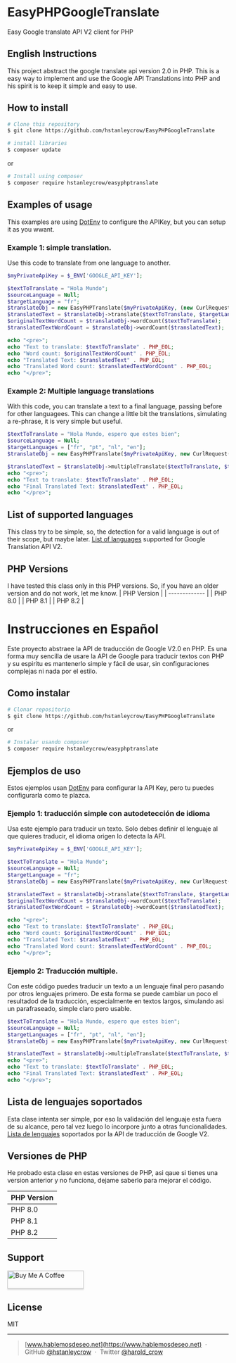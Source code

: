 # EasyPHPGoogleTranslate
Easy Google translate API V2 client for PHP

## English Instructions
This project abstract the google translate api version 2.0 in PHP. 
This is a easy way to implement and use the Google API Translations into PHP and his spirit is to keep it simple and easy to use.

## How to install
```bash
# Clone this repository
$ git clone https://github.com/hstanleycrow/EasyPHPGoogleTranslate

# install libraries
$ composer update
```
or 
```bash
# Install using composer
$ composer require hstanleycrow/easyphptranslate
```

## Examples of usage
This examples are using [DotEnv](https://github.com/vlucas/phpdotenv) to configure the APIKey, but you can setup it as you wwant.

### Example 1: simple translation.
Use this code to translate from one language to another.

```php
$myPrivateApiKey = $_ENV['GOOGLE_API_KEY'];

$textToTranslate = "Hola Mundo";
$sourceLanguage = Null;
$targetLanguage = "fr";
$translateObj = new EasyPHPTranslate($myPrivateApiKey, (new CurlRequest(EasyPHPTranslate::ENDPOINT)));
$translatedText = $translateObj->translate($textToTranslate, $targetLanguage);
$originalTextWordCount = $translateObj->wordCount($textToTranslate);
$translatedTextWordCount = $translateObj->wordCount($translatedText);

echo "<pre>";
echo "Text to translate: $textToTranslate" . PHP_EOL;
echo "Word count: $originalTextWordCount" . PHP_EOL;
echo "Translated Text: $translatedText" . PHP_EOL;
echo "Translated Word count: $translatedTextWordCount" . PHP_EOL;
echo "</pre>";
```

### Example 2: Multiple language translations
With this code, you can translate a text to a final language, passing before for other languagees. This can change a little bit the translations, simulating a re-phrase, it is very simple but useful.

```php
$textToTranslate = "Hola Mundo, espero que estes bien";
$sourceLanguage = Null;
$targetLanguages = ["fr", "pt", "nl", "en"];
$translateObj = new EasyPHPTranslate($myPrivateApiKey, new CurlRequest(EasyPHPTranslate::ENDPOINT));

$translatedText = $translateObj->multipleTranslate($textToTranslate, $targetLanguages);
echo "<pre>";
echo "Text to translate: $textToTranslate" . PHP_EOL;
echo "Final Translated Text: $translatedText" . PHP_EOL;
echo "</pre>";
```
## List of supported languages
This class try to be simple, so, the detection for a valid language is out of their scope, but maybe later.
[List of languages](https://cloud.google.com/translate/docs/languages) supported for Google Translation API V2. 

## PHP Versions
I have tested this class only in this PHP versions. So, if you have an older version and do not work, let me know.
| PHP Version |
| ------------- |
| PHP 8.0 | 
| PHP 8.1 |
| PHP 8.2 |

# Instrucciones en Español
Este proyecto abstraee la API de traducción de Google V2.0 en PHP.
Es una forma muy sencilla de usare la API de Google para traducir textos con PHP y su espiritu es mantenerlo simple y fácil de usar, sin configuraciones complejas ni nada por el estilo.

## Como instalar
```bash
# Clonar repositorio
$ git clone https://github.com/hstanleycrow/EasyPHPGoogleTranslate

```
or 
```bash
# Instalar usando composer
$ composer require hstanleycrow/easyphptranslate
```

## Ejemplos de uso

Estos ejemplos usan [DotEnv](https://github.com/vlucas/phpdotenv) para configurar la API Key, pero tu puedes configurarla como te plazca.

### Ejemplo 1: traducción simple con autodetección de idioma
Usa este ejemplo para traducir un texto. Solo debes definir el lenguaje al que quieres traducir, el idioma origen lo detecta la API.

```php
$myPrivateApiKey = $_ENV['GOOGLE_API_KEY'];

$textToTranslate = "Hola Mundo";
$sourceLanguage = Null;
$targetLanguage = "fr";
$translateObj = new EasyPHPTranslate($myPrivateApiKey, new CurlRequest(EasyPHPTranslate::ENDPOINT));

$translatedText = $translateObj->translate($textToTranslate, $targetLanguage);
$originalTextWordCount = $translateObj->wordCount($textToTranslate);
$translatedTextWordCount = $translateObj->wordCount($translatedText);

echo "<pre>";
echo "Text to translate: $textToTranslate" . PHP_EOL;
echo "Word count: $originalTextWordCount" . PHP_EOL;
echo "Translated Text: $translatedText" . PHP_EOL;
echo "Translated Word count: $translatedTextWordCount" . PHP_EOL;
echo "</pre>";
```

### Ejemplo 2: Traducción multiple.
Con este código puedes traducir un texto a un lenguaje final pero pasando por otros lenguajes primero. De esta forma se puede cambiar un poco el resultadod de la traducción, especialmente en textos largos, simulando asi un parafraseado, simple claro pero usable.

```php
$textToTranslate = "Hola Mundo, espero que estes bien";
$sourceLanguage = Null;
$targetLanguages = ["fr", "pt", "nl", "en"];
$translateObj = new EasyPHPTranslate($myPrivateApiKey, new CurlRequest(EasyPHPTranslate::ENDPOINT));

$translatedText = $translateObj->multipleTranslate($textToTranslate, $targetLanguages);
echo "<pre>";
echo "Text to translate: $textToTranslate" . PHP_EOL;
echo "Final Translated Text: $translatedText" . PHP_EOL;
echo "</pre>";
```
## Lista de lenguajes soportados
Esta clase intenta ser simple, por eso la validación del lenguaje esta fuera de su alcance, pero tal vez luego lo incorpore junto a otras funcionalidades.
[Lista de lenguajes](https://cloud.google.com/translate/docs/languages) soportados por la API de traducción de Google V2. 

## Versiones de PHP
He probado esta clase en estas versiones de PHP, asi qaue si tienes una version anterior y no funciona, dejame saberlo para mejorar el código.

| PHP Version |
| ------------- |
| PHP 8.0 | 
| PHP 8.1 |
| PHP 8.2 |

## Support

<a href="https://www.buymeacoffee.com/haroldcrow" target="_blank"><img src="https://www.buymeacoffee.com/assets/img/custom_images/purple_img.png" alt="Buy Me A Coffee" style="height: 41px !important;width: 174px !important;box-shadow: 0px 3px 2px 0px rgba(190, 190, 190, 0.5) !important;-webkit-box-shadow: 0px 3px 2px 0px rgba(190, 190, 190, 0.5) !important;" ></a>

## License

MIT

---

> [www.hablemosdeseo.net](https://www.hablemosdeseo.net) &nbsp;&middot;&nbsp;
> GitHub [@hstanleycrow](https://github.com/hstanleycrow) &nbsp;&middot;&nbsp;
> Twitter [@harold_crow](https://twitter.com/harold_crow)

